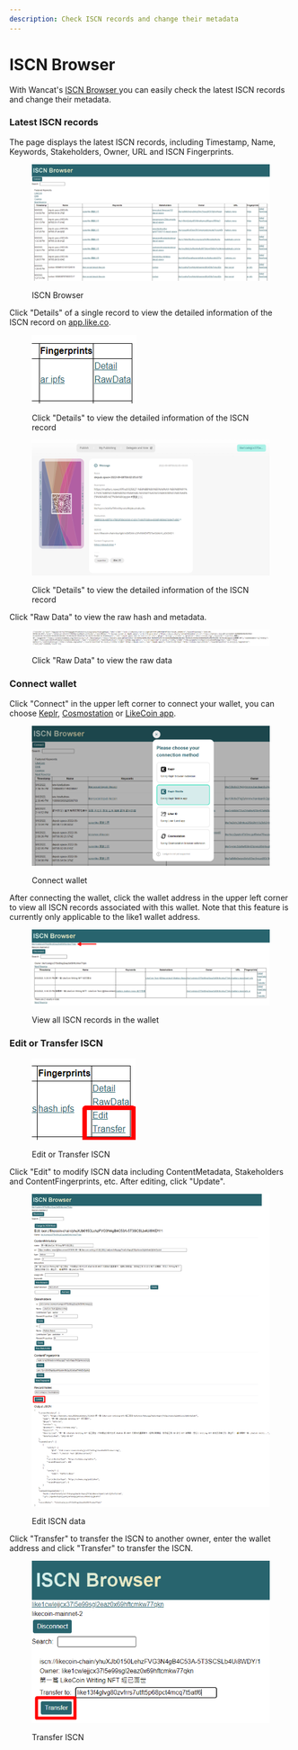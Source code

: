 ```yaml
---
description: Check ISCN records and change their metadata
---
```


# ISCN Browser

With Wancat's [ISCN Browser ](https://likecoin.github.io/iscn-browser)you can easily check the latest ISCN records and change their metadata.&#x20;

### Latest ISCN records

The page displays the latest ISCN records, including Timestamp, Name, Keywords, Stakeholders, Owner, URL and ISCN Fingerprints.&#x20;

<figure><img src="../../.gitbook/assets/Wancat ISCN Wallet 01.png" alt=""><figcaption><p>ISCN Browser</p></figcaption></figure>

Click "Details" of a single record to view the detailed information of the ISCN record on [app.like.co](https://app.like.co/).

<figure><img src="../../.gitbook/assets/Wancat ISCN Wallet 02.png" alt=""><figcaption><p>Click "Details" to view the detailed information of the ISCN record</p></figcaption></figure>

<figure><img src="../../.gitbook/assets/Wancat ISCN Wallet 03.png" alt=""><figcaption><p>Click "Details" to view the detailed information of the ISCN record</p></figcaption></figure>

Click "Raw Data" to view the raw hash and metadata.&#x20;

<figure><img src="../../.gitbook/assets/Wancat ISCN Wallet 04.png" alt=""><figcaption><p>Click "Raw Data" to view the raw data</p></figcaption></figure>

### Connect wallet

Click "Connect" in the upper left corner to connect your wallet, you can choose [Keplr](../../general-guides/wallet/keplr/), [Cosmostation](../../general-guides/wallet/cosmostation/) or [LikeCoin app](../../user-guide/liker-land/download.md).&#x20;

<figure><img src="../../.gitbook/assets/Wancat ISCN Wallet 05.png" alt=""><figcaption><p>Connect wallet</p></figcaption></figure>

After connecting the wallet, click the wallet address in the upper left corner to view all ISCN records associated with this wallet. Note that this feature is currently only applicable to the like1 wallet address.

<figure><img src="../../.gitbook/assets/Wancat ISCN Wallet 06.png" alt=""><figcaption><p>View all ISCN records in the wallet</p></figcaption></figure>

### Edit or Transfer ISCN

<figure><img src="../../.gitbook/assets/Wancat ISCN Wallet 07.png" alt=""><figcaption><p>Edit or Transfer ISCN</p></figcaption></figure>

Click "Edit" to modify ISCN data including ContentMetadata, Stakeholders and ContentFingerprints, etc. After editing, click "Update".

<figure><img src="../../.gitbook/assets/Wancat ISCN Wallet 08.png" alt=""><figcaption><p>Edit ISCN data</p></figcaption></figure>

Click "Transfer" to transfer the ISCN to another owner, enter the wallet address and click "Transfer" to transfer the ISCN.

<figure><img src="../../.gitbook/assets/Wancat ISCN Wallet 09.png" alt=""><figcaption><p>Transfer ISCN</p></figcaption></figure>
